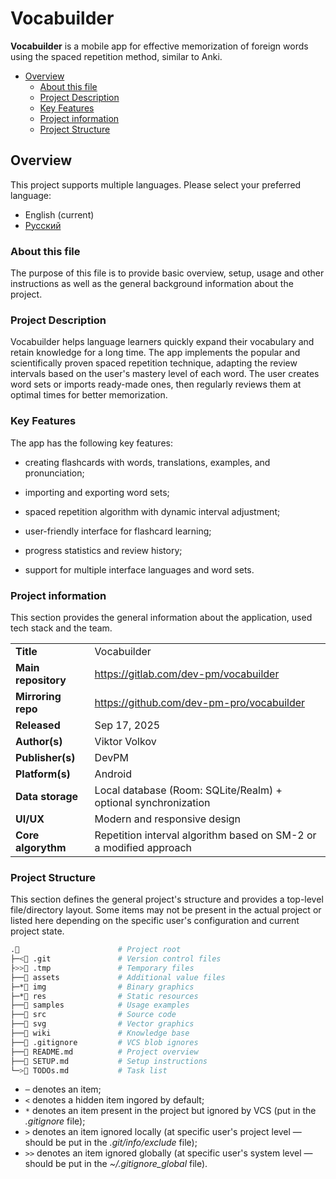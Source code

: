# Vocabuilder
**Vocabuilder** is a mobile app for effective memorization of foreign words using the spaced repetition method, similar to Anki.

- [Overview](#overview)
  - [About this file](#about-this-file)
  - [Project Description](#project-description)
  - [Key Features](#key-features)
  - [Project information](#project-information)
  - [Project Structure](#project-structure)

## Overview
This project supports multiple languages. Please select your preferred language:
- English (current)
- [Русский](README-ru.md)

### About this file
The purpose of this file is to provide basic overview, setup, usage and other instructions as well as the general background information about the project.

### Project Description
Vocabuilder helps language learners quickly expand their vocabulary and retain knowledge for a long time. The app implements the popular and scientifically proven spaced repetition technique, adapting the review intervals based on the user's mastery level of each word. The user creates word sets or imports ready-made ones, then regularly reviews them at optimal times for better memorization.

### Key Features
The app has the following key features:
- creating flashcards with words, translations, examples, and pronunciation;

- importing and exporting word sets;

- spaced repetition algorithm with dynamic interval adjustment;

- user-friendly interface for flashcard learning;

- progress statistics and review history;

- support for multiple interface languages and word sets.

### Project information
This section provides the general information about the application, used tech stack and the team.

| | |
-- | --
**Title** | Vocabuilder
**Main repository** | https://gitlab.com/dev-pm/vocabuilder
**Mirroring repo** | https://github.com/dev-pm-pro/vocabuilder
**Released** | Sep 17, 2025
**Author(s)** | Viktor Volkov
**Publisher(s)** | DevPM
**Platform(s)** | Android
**Data storage** | Local database (Room: SQLite/Realm) + optional synchronization
**UI/UX** | Modern and responsive design
**Core algorythm** | Repetition interval algorithm based on SM-2 or a modified approach

### Project Structure
This section defines the general project's structure and provides a top-level file/directory layout. Some items may not be present in the actual project or listed here depending on the specific user's configuration and current project state.

```sh
.📂                      # Project root
├─<📁 .git               # Version control files
├>>📁 .tmp               # Temporary files
├──📁 assets             # Additional value files
├─*📁 img                # Binary graphics
├─*📁 res                # Static resources
├──📁 samples            # Usage examples
├──📁 src                # Source code
├──📁 svg                # Vector graphics
├──📁 wiki               # Knowledge base
├──📜 .gitignore         # VCS blob ignores
├──📜 README.md          # Project overview
├──📜 SETUP.md           # Setup instructions
└─>📜 TODOs.md           # Task list
```

- `─` denotes an item;
- `<` denotes a hidden item ingored by default;
- `*` denotes an item present in the project but ignored by VCS (put in the *.gitignore* file);
- `>` denotes an item ignored locally (at specific user's project level — should be put in the *.git/info/exclude* file);
- `>>` denotes an item ignored globally (at specific user's system level — should be put in the *~/.gitignore_global* file).
